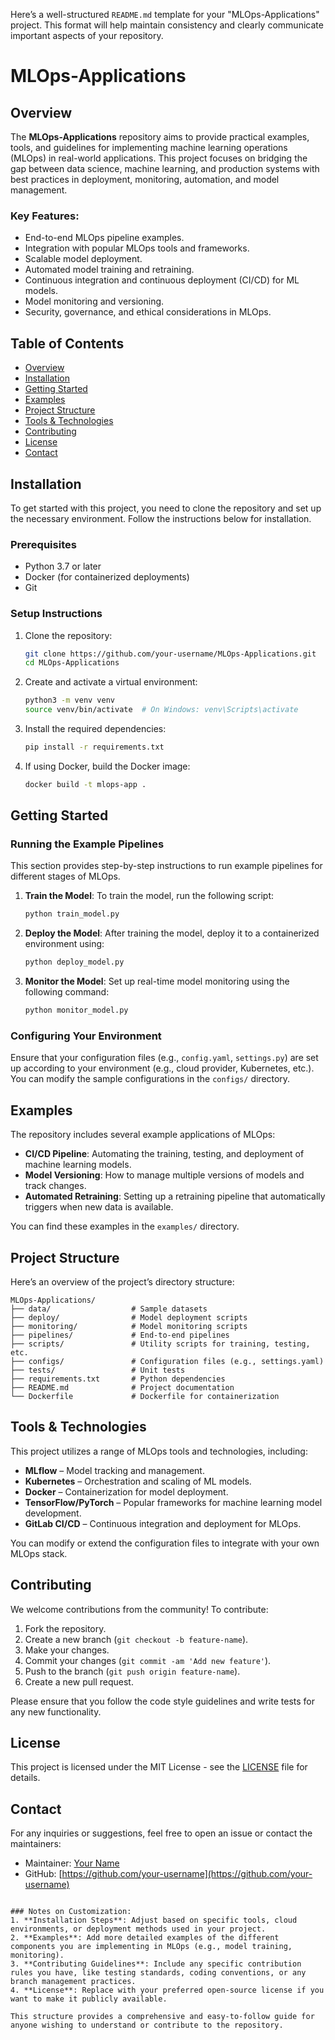 Here’s a well-structured `README.md` template for your "MLOps-Applications" project. This format will help maintain consistency and clearly communicate important aspects of your repository.


# MLOps-Applications

## Overview
The **MLOps-Applications** repository aims to provide practical examples, tools, and guidelines for implementing machine learning operations (MLOps) in real-world applications. This project focuses on bridging the gap between data science, machine learning, and production systems with best practices in deployment, monitoring, automation, and model management.

### Key Features:
- End-to-end MLOps pipeline examples.
- Integration with popular MLOps tools and frameworks.
- Scalable model deployment.
- Automated model training and retraining.
- Continuous integration and continuous deployment (CI/CD) for ML models.
- Model monitoring and versioning.
- Security, governance, and ethical considerations in MLOps.

## Table of Contents
- [Overview](#overview)
- [Installation](#installation)
- [Getting Started](#getting-started)
- [Examples](#examples)
- [Project Structure](#project-structure)
- [Tools & Technologies](#tools--technologies)
- [Contributing](#contributing)
- [License](#license)
- [Contact](#contact)

## Installation
To get started with this project, you need to clone the repository and set up the necessary environment. Follow the instructions below for installation.

### Prerequisites
- Python 3.7 or later
- Docker (for containerized deployments)
- Git

### Setup Instructions
1. Clone the repository:
   ```bash
   git clone https://github.com/your-username/MLOps-Applications.git
   cd MLOps-Applications
   ```

2. Create and activate a virtual environment:
   ```bash
   python3 -m venv venv
   source venv/bin/activate  # On Windows: venv\Scripts\activate
   ```

3. Install the required dependencies:
   ```bash
   pip install -r requirements.txt
   ```

4. If using Docker, build the Docker image:
   ```bash
   docker build -t mlops-app .
   ```

## Getting Started
### Running the Example Pipelines
This section provides step-by-step instructions to run example pipelines for different stages of MLOps.

1. **Train the Model**: To train the model, run the following script:
   ```bash
   python train_model.py
   ```

2. **Deploy the Model**: After training the model, deploy it to a containerized environment using:
   ```bash
   python deploy_model.py
   ```

3. **Monitor the Model**: Set up real-time model monitoring using the following command:
   ```bash
   python monitor_model.py
   ```

### Configuring Your Environment
Ensure that your configuration files (e.g., `config.yaml`, `settings.py`) are set up according to your environment (e.g., cloud provider, Kubernetes, etc.). You can modify the sample configurations in the `configs/` directory.

## Examples
The repository includes several example applications of MLOps:

- **CI/CD Pipeline**: Automating the training, testing, and deployment of machine learning models.
- **Model Versioning**: How to manage multiple versions of models and track changes.
- **Automated Retraining**: Setting up a retraining pipeline that automatically triggers when new data is available.

You can find these examples in the `examples/` directory.

## Project Structure
Here’s an overview of the project’s directory structure:

```
MLOps-Applications/
├── data/                  # Sample datasets
├── deploy/                # Model deployment scripts
├── monitoring/            # Model monitoring scripts
├── pipelines/             # End-to-end pipelines
├── scripts/               # Utility scripts for training, testing, etc.
├── configs/               # Configuration files (e.g., settings.yaml)
├── tests/                 # Unit tests
├── requirements.txt       # Python dependencies
├── README.md              # Project documentation
└── Dockerfile             # Dockerfile for containerization
```

## Tools & Technologies
This project utilizes a range of MLOps tools and technologies, including:

- **MLflow** – Model tracking and management.
- **Kubernetes** – Orchestration and scaling of ML models.
- **Docker** – Containerization for model deployment.
- **TensorFlow/PyTorch** – Popular frameworks for machine learning model development.
- **GitLab CI/CD** – Continuous integration and deployment for MLOps.

You can modify or extend the configuration files to integrate with your own MLOps stack.

## Contributing
We welcome contributions from the community! To contribute:

1. Fork the repository.
2. Create a new branch (`git checkout -b feature-name`).
3. Make your changes.
4. Commit your changes (`git commit -am 'Add new feature'`).
5. Push to the branch (`git push origin feature-name`).
6. Create a new pull request.

Please ensure that you follow the code style guidelines and write tests for any new functionality.

## License
This project is licensed under the MIT License - see the [LICENSE](LICENSE) file for details.

## Contact
For any inquiries or suggestions, feel free to open an issue or contact the maintainers:

- Maintainer: [Your Name](mailto:your-email@example.com)
- GitHub: [https://github.com/your-username](https://github.com/your-username)
```

### Notes on Customization:
1. **Installation Steps**: Adjust based on specific tools, cloud environments, or deployment methods used in your project.
2. **Examples**: Add more detailed examples of the different components you are implementing in MLOps (e.g., model training, monitoring).
3. **Contributing Guidelines**: Include any specific contribution rules you have, like testing standards, coding conventions, or any branch management practices.
4. **License**: Replace with your preferred open-source license if you want to make it publicly available.

This structure provides a comprehensive and easy-to-follow guide for anyone wishing to understand or contribute to the repository.
